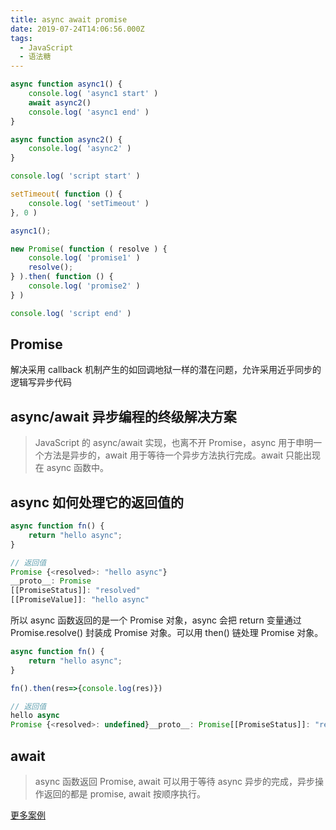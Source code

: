 ```yaml
---
title: async await promise
date: 2019-07-24T14:06:56.000Z
tags:
  - JavaScript
  - 语法糖
---
```


```javascript
async function async1() {
    console.log( 'async1 start' )
    await async2()
    console.log( 'async1 end' )
}

async function async2() {
    console.log( 'async2' )
}

console.log( 'script start' )

setTimeout( function () {
    console.log( 'setTimeout' )
}, 0 )

async1();

new Promise( function ( resolve ) {
    console.log( 'promise1' )
    resolve();
} ).then( function () {
    console.log( 'promise2' )
} )

console.log( 'script end' )
```

<!-- more -->

## Promise
解决采用 callback 机制产生的如回调地狱一样的潜在问题，允许采用近乎同步的逻辑写异步代码

## async/await 异步编程的终级解决方案

> JavaScript 的 async/await 实现，也离不开 Promise，async 用于申明一个方法是异步的，await 用于等待一个异步方法执行完成。await 只能出现在 async 函数中。

## async 如何处理它的返回值的

```javascript
async function fn() {
    return "hello async";
}

// 返回值
Promise {<resolved>: "hello async"}
__proto__: Promise
[[PromiseStatus]]: "resolved"
[[PromiseValue]]: "hello async"
```

所以 async 函数返回的是一个 Promise 对象，async 会把 return 变量通过 Promise.resolve() 封装成 Promise 对象。可以用 then() 链处理 Promise 对象。

```javascript
async function fn() {
    return "hello async";
}

fn().then(res=>{console.log(res)})

// 返回值
hello async
Promise {<resolved>: undefined}__proto__: Promise[[PromiseStatus]]: "resolved"[[PromiseValue]]: undefined
```

## await

> async 函数返回 Promise, await 可以用于等待 async 异步的完成，异步操作返回的都是 promise, await 按顺序执行。

[更多案例](https://github.com/HelenZhangLP/demo/tree/master/node/node-demo/demo-1)

